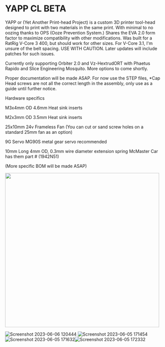 # YAPP CL BETA
YAPP or (Yet Another Print-head Project) is a custom 3D printer tool-head designed to print with two materials in the same print. With minimal to no oozing thanks to OPS (Ooze Prevention System.) Shares the EVA 2.0 form factor to maximize compatibility with other modifications. Was built for a RatRig V-Core 3 400, but should work for other sizes. For V-Core 3.1, I'm unsure of the belt spacing. USE WITH CAUTION. Later updates will include patches for such issues.

Currently only supporting Orbiter 2.0 and Vz-HextrudORT with Phaetus Rapido and Slice Engineering Mosquito. More options to come shortly.

Proper documentation will be made ASAP. For now use the STEP files, *Cap Head screws are not all the correct length in the assembly, only use as a guide until further notice.


Hardware specifics 

M3x4mm OD 4.6mm Heat sink inserts

M2x3mm OD 3.5mm Heat sink inserts

25x10mm 24v Frameless Fan (You can cut or sand screw holes on a standard 25mm fan as an option)

9G Servo MG90S metal gear servo recommended 

10mm Long 4mm OD, 0.3mm wire diameter extension spring McMaster Car has them part # (1942N51)

(More specific BOM will be made ASAP)



<img src="https://user-images.githubusercontent.com/132520137/236590256-be258728-d882-4ef1-9caf-7d97f98ce2d9.png" width="500" /> 

![Screenshot 2023-06-06 120444](https://github.com/Azzoluma/YAPP-CL-BETA-V1.0/assets/132520137/5039e469-725a-4d15-86b7-0eaf64d7fb8e)
![Screenshot 2023-06-05 171454](https://github.com/Azzoluma/YAPP-CL-BETA-V1.0/assets/132520137/78b10028-59eb-4444-a85b-41ea05b249ee)
![Screenshot 2023-06-05 171632](https://github.com/Azzoluma/YAPP-CL-BETA-V1.0/assets/132520137/f76d5388-38b3-43b3-a18e-03766b4b34f5)![Screenshot 2023-06-05 172332](https://github.com/Azzoluma/YAPP-CL-BETA-V1.0/assets/132520137/50a958a9-f2ee-430c-834b-ae7c92171b63)
